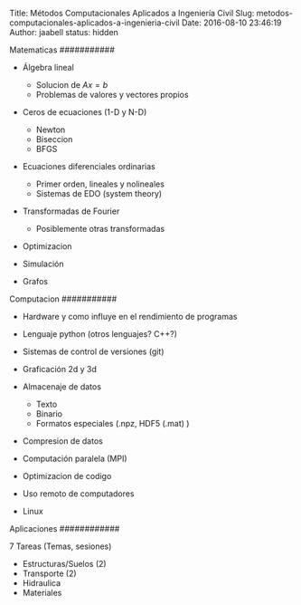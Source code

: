 Title: Métodos Computacionales Aplicados a Ingeniería Civil
Slug: metodos-computacionales-aplicados-a-ingenieria-civil
Date: 2016-08-10 23:46:19
Author: jaabell
status: hidden

Matematicas
###########

* Álgebra lineal
    * Solucion de $A x = b$
    * Problemas de valores y vectores propios

* Ceros de ecuaciones    (1-D y N-D)
    * Newton
    * Biseccion 
    * BFGS

* Ecuaciones diferenciales ordinarias
    * Primer orden, lineales y nolineales
    * Sistemas de EDO (system theory)

* Transformadas de Fourier
    * Posiblemente otras transformadas

* Optimizacion 

* Simulación

* Grafos


Computacion
###########

* Hardware y como influye en el rendimiento de programas

* Lenguaje python (otros lenguajes? C++?)

* Sistemas de control de versiones (git)

* Graficación 2d y 3d

* Almacenaje de datos
    * Texto
    * Binario
    * Formatos especiales (.npz, HDF5 (.mat) )

* Compresion de datos

* Computación paralela (MPI)

* Optimizacion de codigo 

* Uso remoto de computadores

* Linux


Aplicaciones
############


7 Tareas (Temas, sesiones)

* Estructuras/Suelos (2)
* Transporte (2)
* Hidraulica 
* Materiales
